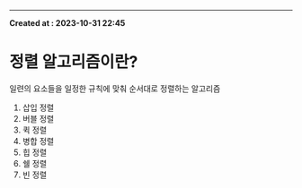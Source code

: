 ---
**Created at : 2023-10-31 22:45**
# 정렬 알고리즘이란?
일련의 요소들을 일정한 규칙에 맞춰 순서대로 정렬하는 알고리즘
1. 삽입 정렬
2. 버블 정렬
3. 퀵 정렬
4. 병합 정렬
5. 힙 정렬
6. 쉘 정렬
7. 빈 정렬
